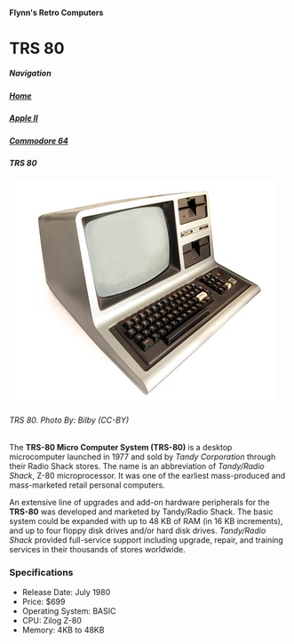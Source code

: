 <!--<!DOCTYPE html>
<html>

<head>
		<meta charset=“utf-8”>
		<title>Apple Macintosh</title>
<!--The title is the text on top the window or tab -->
</head>

<body>
<h4>Flynn's Retro Computers</h4>
<h1>TRS 80</h1>

<h5>Navigation</h5>
<h5><a href="index.md">Home</a></h5>
<h5><a href="apple-ii(2).md">Apple II</a></h5>
<h5><a href="Commodore-64.md">Commodore 64</a></h5>
<h5>TRS 80</h5>
<!--remember to add link tags to the navigation -->

<img src="trs-80.jpg" alt="TRS-80">
<h6>TRS 80. <em>Photo By: Bilby (CC-BY)</em></h6>

<p>The <strong>TRS-80 Micro Computer System (TRS-80)</strong> is a desktop microcomputer launched in 1977 and sold by <em>Tandy Corporation</em> through their Radio Shack stores. The name is an abbreviation of <em>Tandy/Radio Shack</em>, Z-80 microprocessor. It was one of the earliest mass-produced and mass-marketed retail personal computers.</p>

<p>An extensive line of upgrades and add-on hardware peripherals for the <strong>TRS-80</strong> was developed and marketed by Tandy/Radio Shack. The basic system could be expanded with up to 48 KB of RAM (in 16 KB increments), and up to four floppy disk drives and/or hard disk drives. <em>Tandy/Radio Shack </em> provided full-service support including upgrade, repair, and training services in their thousands of stores worldwide.</p>


<h3>Specifications</h3>
<ul><li>Release Date: July 1980</li>
<li>Price: $699</li>
<li>Operating System: BASIC</li>
<li>CPU: Zilog Z-80</li>
<li>Memory: 4KB to 48KB</li>
</ul>
</body>


